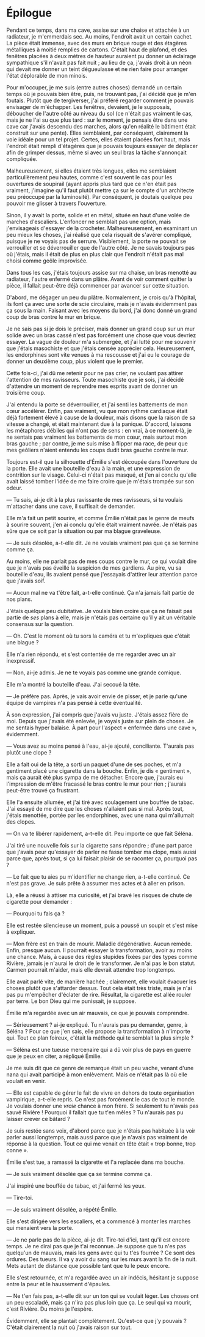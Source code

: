Épilogue
===========

Pendant ce temps, dans ma cave, assise sur une chaise et attachée à un
radiateur, je m'emmerdais sec. Au moins, l'endroit avait un certain cachet. La pièce était immense,
avec des murs en brique rouge et des étagères métalliques à moitié
remplies de cartons. C'était haut de plafond, et des fenêtres
placées à deux mètres de hauteur auraient pu donner un éclairage
sympathique s'il n'avait pas fait nuit ; au lieu de ça, j'avais droit à
un néon qui devait me donner un teint dégueulasse et ne rien faire
pour arranger l'état déplorable de mon minois. 

Pour m'occuper, je me suis (entre autres choses) demandé un certain
temps où je pouvais bien être, puis, ne trouvant pas, j'ai décidé que
je m'en foutais. Plutôt que de tergiverser, j'ai préféré regarder comment je
pouvais envisager de m'échapper. Les fenêtres, devaient, je le
supposais, déboucher de l'autre côté au niveau du sol (ce n'était pas
vraiment le cas, mais je ne l'ai su que plus tard : sur le moment, je
pensais être dans une cave car j'avais descendu des marches, alors
qu'en réalité le bâtiment était construit sur une pente). Elles
semblaient, par conséquent, clairement la voie idéale pour un tel projet. Certes,
elles étaient placées fort haut, mais l'endroit était rempli
d'étagères que je pouvais toujours essayer de déplacer afin de grimper
dessus, même si avec un seul bras la tâche s'annonçait compliquée. 

Malheureusement, si elles étaient très longues, elles me semblaient
particulièrement peu hautes, comme c'est souvent le cas pour les
ouvertures de soupirail (ayant appris plus tard que ce n'en était pas
vraiment, j'imagine qu'il faut plutôt mettre ça sur le compte d'un
architecte peu préoccupé par la luminosité). Par
conséquent, je doutais quelque peu pouvoir me glisser à travers
l'ouverture. 

Sinon, il y avait la porte, solide et en métal, située en haut d'une
volée de marches d'escaliers. L'enfoncer ne semblait pas une option,
mais j'envisageais d'essayer de la crocheter. Malheureusement, en
examinant un peu mieux les choses, j'ai réalisé que cela risquait de
s'avérer compliqué, puisque je ne voyais pas de serrure. Visiblement,
la porte ne pouvait se verrouiller et se déverrouiller que de l'autre
côté. Je ne savais toujours pas où j'étais, mais il était de plus en
plus clair que l'endroit n'était pas mal choisi comme geôle
improvisée. 

Dans tous les cas, j'étais toujours assise sur ma chaise, un bras
menotté au radiateur, l'autre enfermé dans un plâtre. Avant de voir
comment quitter la pièce, il fallait peut-être déjà commencer par
avancer sur cette situation. 

D'abord, me dégager un peu du plâtre. Normalement, je crois qu'à l'hôpital, ils font ça avec une sorte de
scie circulaire, mais je n'avais évidemment pas ça sous la
main. Faisant avec les moyens du bord, j'ai donc donné un grand coup
de bras contre le mur en brique. 

Je ne sais pas si je dois le préciser, mais donner un grand coup sur
un mur solide avec un bras cassé n'est pas forcément une chose que
vous devriez essayer. La vague de douleur m'a submergée, et j'ai
lutté  pour me souvenir que j'étais masochiste et que j'étais censée
apprécier cela. Heureusement, les endorphines sont vite venues à ma
rescousse et j'ai eu le courage de donner un deuxième coup, plus
violent que le premier. 

Cette fois-ci, j'ai dû me retenir pour ne pas crier, ne voulant pas
attirer l'attention de mes ravisseurs. Toute masochiste que je sois,
j'ai décidé d'attendre un moment de reprendre mes esprits avant de
donner un troisième coup. 

J'ai entendu la porte se déverrouiller, et j'ai senti les battements
de mon cœur accélérer. Enfin, pas vraiment, vu que mon rythme
cardiaque était déjà fortement élevé à cause de la douleur, mais disons
que la raison de sa vitesse a changé, et était maintenant due à la
panique. D'accord, laissons les métaphores débiles qui n'ont pas de
sens : en vrai, à ce moment-là, je ne sentais pas vraiment les battements de
mon cœur, mais surtout mon bras gauche ; par contre, je me suis mise à flipper
ma race, de peur que mes geôliers n'aient entendu les coups dudit bras
gauche contre le mur. 


Toujours est-il que la silhouette d'Émilie s'est découpée dans
l'ouverture de la porte. Elle avait une bouteille d'eau à la main, et
une expression de contrition sur le visage. Celui-ci n'était pas
masqué, et j'en ai conclu qu'elle avait laissé tomber l'idée de me
faire croire que je m'étais trompée sur son odeur. 

— Tu sais, ai-je dit à la plus ravissante de mes ravisseurs, si tu
voulais m'attacher dans une cave, il suffisait de demander. 

Elle m'a fait un petit sourire, et comme Émilie n'était pas le genre
de meufs à sourire souvent, j'en ai conclu qu'elle était vraiment
navrée. Je n'étais pas sûre que ce soit par la situation ou par ma
blague graveleuse. 

— Je suis désolée, a-t-elle dit. Je ne voulais vraiment pas que ça se
termine comme ça. 

Au moins, elle ne parlait pas de mes coups contre le mur, ce qui
voulait dire que je n'avais pas éveillé la suspicion de mes
gardiens. Au pire, vu sa bouteille d'eau, ils avaient pensé que
j'essayais d'attirer leur attention parce que j'avais soif. 

— Aucun mal ne va t'être fait, a-t-elle continué. Ça n'a jamais fait
partie de nos plans. 

J'étais quelque peu dubitative. Je voulais bien croire que ça ne
faisait pas partie de *ses* plans à elle, mais je n'étais pas certaine
qu'il y ait un véritable consensus sur la question. 

— Oh. C'est le moment où tu sors la caméra et tu m'expliques que
c'était une blague ?

Elle n'a rien répondu, et s'est contentée de me regarder avec un air
inexpressif. 

— Non, ai-je admis. Je ne te voyais pas comme une grande comique. 

Elle m'a montré la bouteille d'eau. J'ai secoué la tête. 

— Je préfère pas. Après, je vais avoir envie de pisser, et je parie
qu'une équipe de vampires n'a pas pensé à cette éventualité. 

À son expression, j'ai compris que j'avais vu juste. J'étais assez
fière de moi. Depuis que j'avais été enlevée, je voyais juste sur
plein de choses. Je me sentais hyper balaise. À part pour l'aspect «
enfermée dans une cave », évidemment.

— Vous avez au moins pensé à l'eau, ai-je ajouté,
conciliante. T'aurais pas plutôt une clope ?

Elle a fait oui de la tête, a sorti un paquet d'une de ses poches,
et m'a gentiment placé une cigarette dans la bouche. Enfin, je dis « gentiment
», mais ça aurait été plus sympa de me détacher. Encore que, j'aurais
eu l'impression de m'être fracassé le bras contre le mur pour rien ;
j'aurais peut-être trouvé ça frustrant.


Elle l'a ensuite allumée, et j'ai tiré avec soulagement une bouffée de
tabac. J'ai essayé de me dire que les choses n'allaient pas si
mal. Après tout, j'étais menottée, portée par les endorphines, avec
une nana qui m'allumait des clopes. 

— On va te libérer rapidement, a-t-elle dit. Peu importe ce que fait
Séléna. 

J'ai tiré une nouvelle fois sur la cigarette sans répondre ; d'une
part parce que j'avais peur qu'essayer de parler ne fasse tomber ma
clope, mais aussi parce que, après tout, si ça lui faisait plaisir de
se raconter ça, pourquoi pas ?

— Le fait que tu aies pu m'identifier ne change rien, a-t-elle
continué. Ce n'est pas grave. Je suis prête à assumer mes actes et à
aller en prison. 

Là, elle a réussi à attiser ma curiosité, et j'ai bravé les risques de
chute de cigarette pour demander :

— Pourquoi tu fais ça ?

Elle est restée silencieuse un moment, puis a poussé un soupir et
s'est mise à expliquer. 

— Mon frère est en train de mourir. Maladie dégénérative. Aucun
remède. Enfin, presque aucun. Il pourrait essayer la transformation,
avoir au moins une chance. Mais, à cause des règles stupides fixées par
des types comme Rivière, jamais je n'aurai le droit de le
transformer. Je n'ai pas le bon statut. Carmen pourrait m'aider, mais
elle devrait attendre trop longtemps. 

Elle avait parlé vite, de manière hachée ; clairement, elle voulait
évacuer les choses plutôt que s'attarder dessus. Tout cela était très
triste, mais je n'ai pas pu m'empêcher d'éclater de rire. Résultat, la
cigarette est allée rouler par terre. Le bon Dieu qui me punissait, je
suppose. 

Émilie m'a regardée avec un air mauvais, ce que je pouvais
comprendre. 

— Sérieusement ? ai-je expliqué. Tu n'aurais pas pu demander, genre, à
Séléna ? Pour ce que j'en sais, elle propose la transformation à
n'importe qui. Tout ce plan foireux, c'était la méthode qui te
semblait la plus simple ?

— Séléna est une tueuse mercenaire qui a dû voir plus de pays en
guerre que je peux en citer, a répliqué Émilie. 

Je me suis dit que ce genre de remarque était un peu vache, venant
d'une nana qui avait participé à mon enlèvement. Mais ce n'était pas
là où elle voulait en venir.

— Elle est capable de gérer le fait de vivre en dehors de toute
organisation vampirique, a-t-elle repris. Ce n'est pas forcément le
cas de tout le monde. Je voulais donner une *vraie* chance à mon
frère. Si seulement tu n'avais pas sauvé Rivière ! Pourquoi il fallait
que tu t'en mêles ? Tu n'aurais pas pu laisser crever ce bâtard ?

Je suis restée sans voix, d'abord parce que je n'étais pas habituée
à la voir parler aussi longtemps, mais aussi parce que je n'avais pas
vraiment de réponse à la question. Tout ce qui me venait en tête était
« trop bonne, trop conne ». 

Émilie s'est tue, a ramassé la cigarette et l'a replacée dans ma
bouche. 

— Je suis vraiment désolée que ça se termine comme ça.

J'ai inspiré une bouffée de tabac, et j'ai fermé les yeux.

— Tire-toi.

— Je suis vraiment désolée, a répété Émilie.

Elle s'est dirigée vers les escaliers, et a commencé à monter les
marches qui menaient vers la porte. 

— Je ne parle pas de la pièce, ai-je dit. Tire-toi d'ici, tant qu'il
est encore temps. Je ne dirai pas que je t'ai reconnue. Je suppose que
tu n'es pas quelqu'un de mauvais, mais les gens avec qui tu t'es
fourrée ? Ce sont des ordures. Des tueurs. Il va y avoir du sang sur
les murs avant la fin de la nuit. Mets autant de distance que possible
tant que tu le peux encore. 

Elle s'est retournée, et m'a regardée avec un air indécis, hésitant
je suppose entre la peur et le haussement d'épaules.

— Ne t'en fais pas, a-t-elle dit sur un ton qui se voulait léger. Les
choses ont un peu escaladé, mais ça n'ira pas plus loin que ça. Le
seul qui va mourir, c'est Rivière. Du moins je l'espère. 

Évidemment, elle se plantait complètement. Qu'est-ce que j'y pouvais ?
C'était clairement la nuit où j'avais raison sur tout. 
